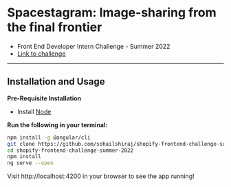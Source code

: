 # Spacestagram: Image-sharing from the final frontier

- Front End Developer Intern Challenge - Summer 2022
- [Link to challenge](https://docs.google.com/document/d/13zXpyrC2yGxoLXKktxw2VJG2Jw8SdUfliLM-bYQLjqE/edit#heading=h.31w9woubunro)

---
## Installation and Usage

**Pre-Requisite Installation**
- Install [Node](https://nodejs.org/en/)

**Run the following in your terminal:**

```bash
npm install -g @angular/cli
git clone https://github.com/sohailshiraj/shopify-frontend-challenge-summer-2022.git
cd shopify-frontend-challenge-summer-2022
npm install
ng serve --open
```

Visit http://localhost:4200 in your browser to see the app running!



